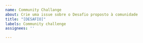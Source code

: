 ```yaml
---
name: Community Challange
about: Crie uma issue sobre o Desafio proposto à comunidade
title: "[DESAFIO]"
labels: Community challenge
assignees: ''

---
```




